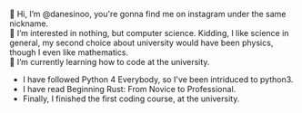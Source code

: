 👋 Hi, I’m @danesinoo, you're gonna find me on instagram under the same nickname.\
👀 I’m interested in nothing, but computer science. Kidding, I like science in general, my second choice about university would have been physics, though I even like mathematics.\
🌱 I’m currently learning how to code at the university.
  * I have followed Python 4 Everybody, so I've been intriduced to python3.
  * I have read Beginning Rust: From Novice to Professional.
  * Finally, I finished the first coding course, at the university.
